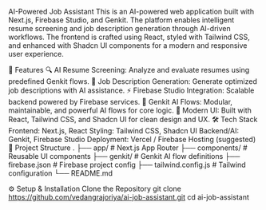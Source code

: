 AI-Powered Job Assistant
This is an AI-powered web application built with Next.js, Firebase Studio, and Genkit. The platform enables intelligent resume screening and job description generation through AI-driven workflows. The frontend is crafted using React, styled with Tailwind CSS, and enhanced with Shadcn UI components for a modern and responsive user experience.

🚀 Features
🔍 AI Resume Screening: Analyze and evaluate resumes using predefined Genkit flows.
📝 Job Description Generation: Generate optimized job descriptions with AI assistance.
⚡ Firebase Studio Integration: Scalable backend powered by Firebase services.
🧠 Genkit AI Flows: Modular, maintainable, and powerful AI flows for core logic.
🎨 Modern UI: Built with React, Tailwind CSS, and Shadcn UI for clean design and UX.
🛠️ Tech Stack
Frontend: Next.js, React
Styling: Tailwind CSS, Shadcn UI
Backend/AI: Genkit, Firebase Studio
Deployment: Vercel / Firebase Hosting (suggested)
📁 Project Structure
. ├── app/ # Next.js App Router ├── components/ # Reusable UI components ├── genkit/ # Genkit AI flow definitions ├── firebase.json # Firebase project config ├── tailwind.config.js # Tailwind configuration └── README.md

⚙️ Setup & Installation
Clone the Repository
git clone https://github.com/vedangrajoriya/ai-job-assistant.git
cd ai-job-assistant
